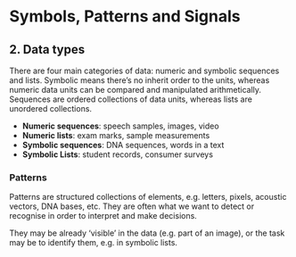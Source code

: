 # Symbols, Patterns and Signals

## 2. Data types

There are four main categories of data: numeric and symbolic sequences and lists. Symbolic means there’s no inherit order to the units, whereas numeric data units can be compared and manipulated arithmetically. Sequences are ordered collections of data units, whereas lists are unordered collections.

- **Numeric sequences**: speech samples, images, video
- **Numeric lists**: exam marks, sample measurements
- **Symbolic sequences**: DNA sequences, words in a text
- **Symbolic Lists**: student records, consumer surveys

### Patterns

Patterns are structured collections of elements, e.g. letters, pixels, acoustic vectors, DNA bases, etc. They are often what we want to detect or recognise in order to interpret and make decisions.

They may be already ‘visible’ in the data (e.g. part of an image), or the task may be to identify them, e.g. in symbolic lists.